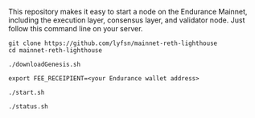 

This repository makes it easy to start a node on the Endurance Mainnet, including the execution layer, consensus layer, and validator node. Just follow this command line on your server.

```
git clone https://github.com/lyfsn/mainnet-reth-lighthouse
cd mainnet-reth-lighthouse

./downloadGenesis.sh

export FEE_RECEIPIENT=<your Endurance wallet address>

./start.sh

./status.sh
```


